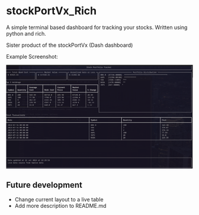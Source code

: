 # stockPortVx_Rich

A simple terminal based dashboard for tracking your stocks. Written using python and rich.

Sister product of the stockPortVx (Dash dashboard)

Example Screenshot:

<img src = "https://github.com/kennetchau/StockPortVx_Rich/blob/main/screenshots/Screenshot%20from%202024-07-22%2022-30-32.png">

## Future development
- Change current layout to a live table
- Add more description to README.md
